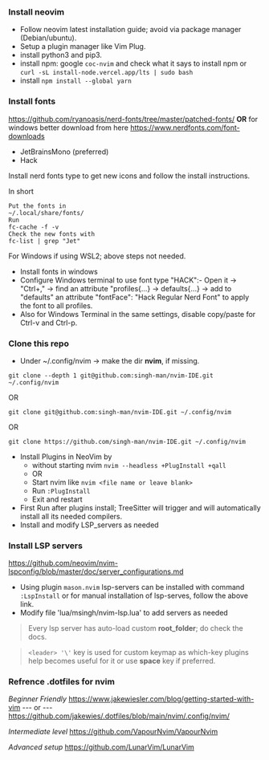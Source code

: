 ### Install neovim
- Follow neovim latest installation guide; avoid via package manager (Debian/ubuntu).
- Setup a plugin manager like Vim Plug.
- install python3 and pip3.
- install npm: google ```coc-nvim``` and check what it says to install npm or ```curl -sL install-node.vercel.app/lts | sudo bash```
- install ```npm install --global yarn```

### Install fonts
https://github.com/ryanoasis/nerd-fonts/tree/master/patched-fonts/ **OR** for windows better download from here https://www.nerdfonts.com/font-downloads
- JetBrainsMono (preferred)
- Hack

Install nerd fonts type to get new icons and follow the install instructions.

In short
```
Put the fonts in
~/.local/share/fonts/
Run
fc-cache -f -v
Check the new fonts with 
fc-list | grep "Jet"
```
For Windows if using WSL2; above steps not needed.
- Install fonts in windows
- Configure Windows terminal to use font type "HACK":- Open it -> "Ctrl+," -> find an attribute "profiles{...} -> defaults{...} -> add to "defaults" an attribute "fontFace": "Hack Regular Nerd Font" to apply the font to all profiles.
- Also for Windows Terminal in the same settings, disable copy/paste for Ctrl-v and Ctrl-p.

### Clone this repo
- Under ~/.config/nvim -> make the dir **nvim**, if missing.

```git clone --depth 1 git@github.com:singh-man/nvim-IDE.git ~/.config/nvim```

OR

```git clone git@github.com:singh-man/nvim-IDE.git ~/.config/nvim```

OR

```git clone https://github.com/singh-man/nvim-IDE.git ~/.config/nvim```

- Install Plugins in NeoVim by
  - without starting nvim ```nvim --headless +PlugInstall +qall``` 
  - OR
  - Start nvim like ```nvim <file name or leave blank>```
  - Run ```:PlugInstall```
  - Exit and restart
- First Run after plugins install; TreeSitter will trigger and will automatically install all its needed compilers.
- Install and modify LSP_servers as needed

### Install LSP servers
https://github.com/neovim/nvim-lspconfig/blob/master/doc/server_configurations.md
- Using plugin ```mason.nvim``` lsp-servers can be installed with command ```:LspInstall``` or for manual installation of lsp-serves, follow the above link.
- Modify file 'lua/msingh/nvim-lsp.lua' to add servers as needed

> Every lsp server has auto-load custom **root_folder**; do check the docs.

> ```<leader> '\'``` key is used for custom keymap as which-key plugins help becomes useful for it or use **space** key if preferred.


### Refrence .dotfiles for nvim

*Beginner Friendly*
https://www.jakewiesler.com/blog/getting-started-with-vim --- or --- https://github.com/jakewies/.dotfiles/blob/main/nvim/.config/nvim/

*Intermediate level*
https://github.com/VapourNvim/VapourNvim

*Advanced setup*
https://github.com/LunarVim/LunarVim
